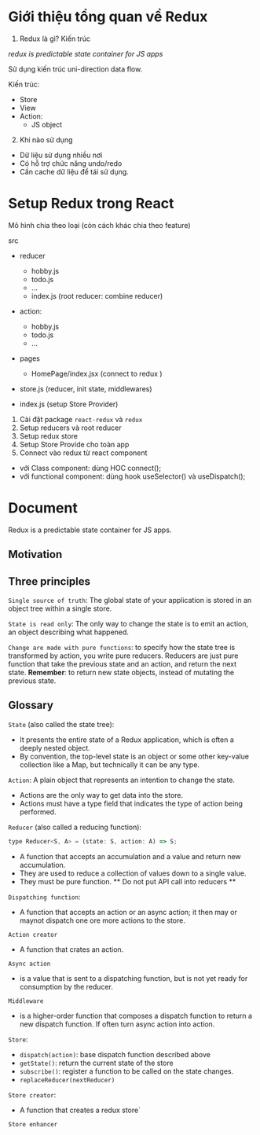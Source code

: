 # Giới thiệu tổng quan về Redux

1. Redux là gì? Kiến trúc

_redux is predictable state container for JS apps_

Sử dụng kiến trúc uni-direction data flow.

Kiến trúc:

-   Store
-   View
-   Action:
    -   JS object

2. Khi nào sử dụng

-   Dữ liệu sử dụng nhiều nơi
-   Có hỗ trợ chức năng undo/redo
-   Cần cache dữ liệu để tái sử dụng.

# Setup Redux trong React

Mô hình chia theo loại (còn cách khác chia theo feature)

src

-   reducer

    -   hobby.js
    -   todo.js
    -   ...
    -   index.js (root reducer: combine reducer)

-   action:

    -   hobby.js
    -   todo.js
    -   ...

-   pages

    -   HomePage/index.jsx (connect to redux )

-   store.js (reducer, init state, middlewares)
-   index.js (setup Store Provider)

1. Cài đặt package `react-redux` và `redux`
2. Setup reducers và root reducer
3. Setup redux store
4. Setup Store Provide cho toàn app
5. Connect vào redux từ react component

-   với Class component: dùng HOC connect();
-   với functional component: dùng hook useSelector() và useDispatch();

# Document

Redux is a predictable state container for JS apps.

## Motivation

## Three principles

`Single source of truth`: The global state of your application is stored in an object tree within a single store.

`State is read only`: The only way to change the state is to emit an action, an object describing what happened.

`Change are made with pure functions`: to specify how the state tree is transformed by action, you write pure reducers. Reducers are just pure function that take the previous state and an action, and return the next state. **Remember**: to return new state objects, instead of mutating the previous state.

## Glossary

`State` (also called the state tree):

-   It presents the entire state of a Redux application, which is often a deeply nested object.
-   By convention, the top-level state is an object or some other key-value collection like a Map, but technically it can be any type.

`Action`: A plain object that represents an intention to change the state.

-   Actions are the only way to get data into the store.
-   Actions must have a type field that indicates the type of action being performed.

`Reducer` (also called a reducing function):

```js
type Reducer<S, A> = (state: S, action: A) => S;
```

-   A function that accepts an accumulation and a value and return new accumulation.
-   They are used to reduce a collection of values down to a single value.
-   They must be pure function. ** Do not put API call into reducers **

`Dispatching function`:

- A function that accepts an action or an async action; it then may or maynot dispatch one ore more actions to the store.

`Action creator`

- A function that crates an action.

`Async action`

- is a value that is sent to a dispatching function, but is not yet ready for consumption by the reducer.

`Middleware`

- is a higher-order function that composes a dispatch function to return a new dispatch function. If often turn async action into action.

`Store`:

- `dispatch(action)`: base dispatch function described above
- `getState()`: return the current state of the store
- `subscribe()`: register a function to be called on the state changes.
- `replaceReducer(nextReducer)`

`Store creator`:

- A function that creates a redux store`

`Store enhancer`